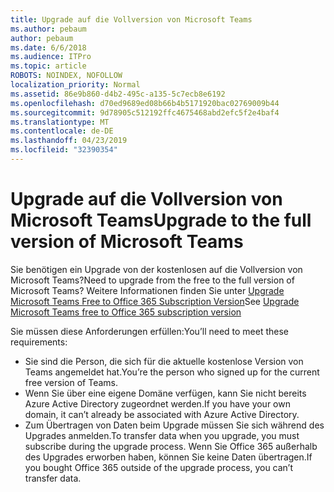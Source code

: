 ```yaml
---
title: Upgrade auf die Vollversion von Microsoft Teams
ms.author: pebaum
author: pebaum
ms.date: 6/6/2018
ms.audience: ITPro
ms.topic: article
ROBOTS: NOINDEX, NOFOLLOW
localization_priority: Normal
ms.assetid: 86e9b860-d4b2-495c-a135-5c7ecb8e6192
ms.openlocfilehash: d70ed9689ed08b66b4b5171920bac02769009b44
ms.sourcegitcommit: 9d78905c512192ffc4675468abd2efc5f2e4baf4
ms.translationtype: MT
ms.contentlocale: de-DE
ms.lasthandoff: 04/23/2019
ms.locfileid: "32390354"
---
```

# <a name="upgrade-to-the-full-version-of-microsoft-teams"></a><span data-ttu-id="72cfa-102">Upgrade auf die Vollversion von Microsoft Teams</span><span class="sxs-lookup"><span data-stu-id="72cfa-102">Upgrade to the full version of Microsoft Teams</span></span>

<span data-ttu-id="72cfa-103">Sie benötigen ein Upgrade von der kostenlosen auf die Vollversion von Microsoft Teams?</span><span class="sxs-lookup"><span data-stu-id="72cfa-103">Need to upgrade from the free to the full version of Microsoft Teams?</span></span> <span data-ttu-id="72cfa-104">Weitere Informationen finden Sie unter [Upgrade Microsoft Teams Free to Office 365 Subscription Version](https://docs.microsoft.com/en-us/microsoftteams/upgrade-freemium)</span><span class="sxs-lookup"><span data-stu-id="72cfa-104">See [Upgrade Microsoft Teams free to Office 365 subscription version](https://docs.microsoft.com/en-us/microsoftteams/upgrade-freemium)</span></span>

<span data-ttu-id="72cfa-105">Sie müssen diese Anforderungen erfüllen:</span><span class="sxs-lookup"><span data-stu-id="72cfa-105">You’ll need to meet these requirements:</span></span>
- <span data-ttu-id="72cfa-106">Sie sind die Person, die sich für die aktuelle ﻿kostenlose Version von Teams angemeldet hat.</span><span class="sxs-lookup"><span data-stu-id="72cfa-106">You’re the person who signed up for the current free version of Teams.</span></span>
- <span data-ttu-id="72cfa-107">Wenn Sie über eine eigene Domäne verfügen, kann Sie nicht bereits Azure Active Directory zugeordnet werden.</span><span class="sxs-lookup"><span data-stu-id="72cfa-107">If you have your own domain, it can’t already be associated with Azure Active Directory.</span></span>
- <span data-ttu-id="72cfa-108">Zum Übertragen von Daten beim Upgrade müssen Sie sich während des Upgrades anmelden.</span><span class="sxs-lookup"><span data-stu-id="72cfa-108">To transfer data when you upgrade, you must subscribe during the upgrade process.</span></span> <span data-ttu-id="72cfa-109">Wenn Sie Office 365 außerhalb des Upgrades erworben haben, können Sie keine Daten übertragen.</span><span class="sxs-lookup"><span data-stu-id="72cfa-109">If you bought Office 365 outside of the upgrade process, you can’t transfer data.</span></span>



